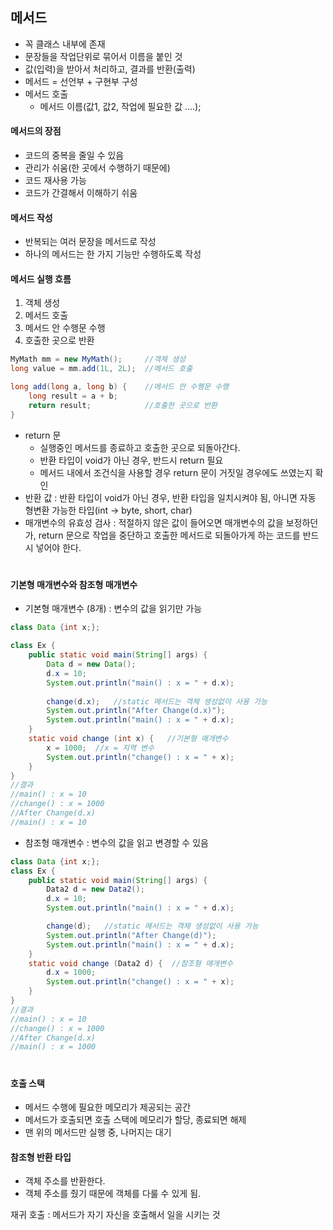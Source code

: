 ## 메서드
- 꼭 클래스 내부에 존재
- 문장들을 작업단위로 묶어서 이름을 붙인 것
- 값(입력)을 받아서 처리하고, 결과를 반환(출력)
- 메서드 = 선언부 + 구현부 구성
- 메서드 호출
  - 메서드 이름(값1, 값2, 작업에 필요한 값 ....);

#### 메서드의 장점
- 코드의 중복을 줄일 수 있음
- 관리가 쉬움(한 곳에서 수행하기 때문에)
- 코드 재사용 가능
- 코드가 간결해서 이해하기 쉬움

#### 메서드 작성
- 반복되는 여러 문장을 메서드로 작성
- 하나의 메서드는 한 가지 기능만 수행하도록 작성

#### 메서드 실행 흐름
1. 객체 생성
2. 메서드 호출
3. 메서드 안 수행문 수행
4. 호출한 곳으로 반환
```java
MyMath mm = new MyMath();     //객체 생성
long value = mm.add(1L, 2L);  //메서드 호출

long add(long a, long b) {    //메서드 안 수행문 수행
    long result = a + b;      
    return result;            //호출한 곳으로 반환
}
```
- return 문
  - 실행중인 메서드를 종료하고 호출한 곳으로 되돌아간다.
  - 반환 타입이 void가 아닌 경우, 반드시 return 필요
  - 메서드 내에서 조건식을 사용할 경우 return 문이 거짓일 경우에도 쓰였는지 확인
- 반환 값 : 반환 타입이 void가 아닌 경우, 반환 타입을 일치시켜야 됨, 아니면 자동 형변환 가능한 타입(int -> byte, short, char)
- 매개변수의 유효성 검사 : 적절하지 않은 값이 들어오면 매개변수의 값을 보정하던가, return 문으로 작업을 중단하고 호출한 메서드로 되돌아가게 하는 코드를 반드시 넣어야 한다.
#
#### 기본형 매개변수와 참조형 매개변수
- 기본형 매개변수 (8개) : 변수의 값을 읽기만 가능
```java
class Data {int x;};

class Ex {
    public static void main(String[] args) {
        Data d = new Data();
        d.x = 10;
        System.out.println("main() : x = " + d.x);
        
        change(d.x);   //static 메서드는 객체 생성없이 사용 가능                             
        System.out.println("After Change(d.x)");
        System.out.println("main() : x = " + d.x);
    }
    static void change (int x) {   //기본형 매개변수
        x = 1000;  //x = 지역 변수
        System.out.println("change() : x = " + x);
    }
}
//결과
//main() : x = 10
//change() : x = 1000
//After Change(d.x)
//main() : x = 10
```
- 참조형 매개변수 : 변수의 값을 읽고 변경할 수 있음
```java
class Data {int x;};
class Ex {
    public static void main(String[] args) {
        Data2 d = new Data2();
        d.x = 10;
        System.out.println("main() : x = " + d.x);

        change(d);   //static 메서드는 객체 생성없이 사용 가능                             
        System.out.println("After Change(d)");
        System.out.println("main() : x = " + d.x);
    }
    static void change (Data2 d) {  //참조형 매개변수
        d.x = 1000;                                  
        System.out.println("change() : x = " + x);
    }
}
//결과
//main() : x = 10
//change() : x = 1000
//After Change(d.x)
//main() : x = 1000
```
#
#### 호출 스택
- 메서드 수행에 필요한 메모리가 제공되는 공간
- 메서드가 호출되면 호출 스택에 메모리가 할당, 종료되면 해제
- 맨 위의 메서드만 실행 중, 나머지는 대기
#### 참조형 반환 타입
- 객체 주소를 반환한다.
- 객체 주소를 줬기 때문에 객체를 다룰 수 있게 됨.

재귀 호출 : 메서드가 자기 자신을 호출해서 일을 시키는 것